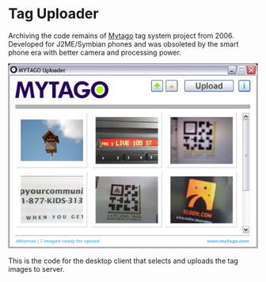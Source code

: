 Tag Uploader 
====================

Archiving the code remains of [Mytago](http://techcrunch.com/2006/05/20/mytago-a-realonline-world-bridge/) tag system project from 2006.
Developed for J2ME/Symbian phones and was obsoleted by the smart phone era with better camera and processing power.

![alt screenshot](https://github.com/hackorama/tag-uploader/blob/master/screenshots/uploader-main.jpg)

This is the code for the desktop client that selects and uploads the tag images to server.
